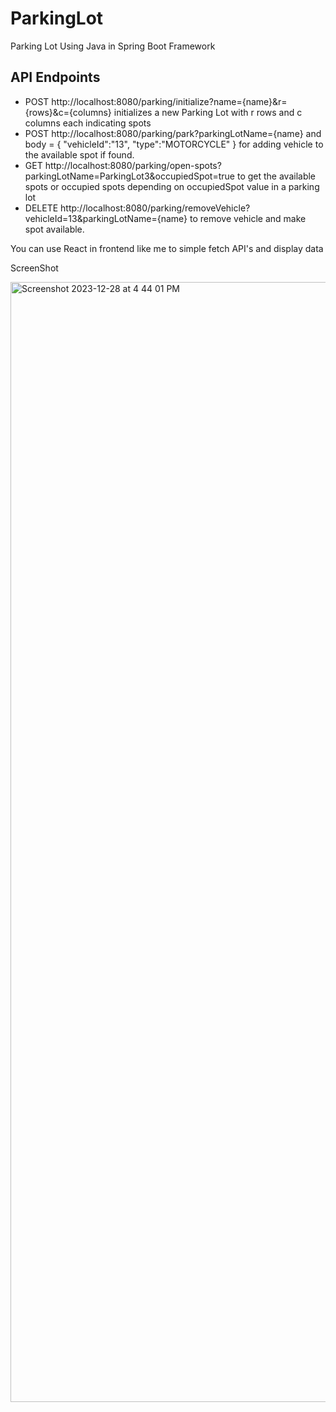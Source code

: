 # ParkingLot
Parking Lot Using Java in Spring Boot Framework

## API Endpoints

* POST http://localhost:8080/parking/initialize?name={name}&r={rows}&c={columns} initializes a new Parking Lot with r rows and c columns each indicating spots
* POST http://localhost:8080/parking/park?parkingLotName={name} and body = {
    "vehicleId":"13",
    "type":"MOTORCYCLE"
} for adding vehicle to the available spot if found.
* GET http://localhost:8080/parking/open-spots?parkingLotName=ParkingLot3&occupiedSpot=true to get the available spots or occupied spots depending on occupiedSpot value in a parking lot
* DELETE http://localhost:8080/parking/removeVehicle?vehicleId=13&parkingLotName={name} to remove vehicle and make spot available.

You can use React in frontend like me to simple fetch API's and display data

ScreenShot

<img width="1792" alt="Screenshot 2023-12-28 at 4 44 01 PM" src="https://github.com/himansh18131018/ParkingLot/assets/60508244/357a5123-cadd-4899-9990-94dac2bec6fe">

